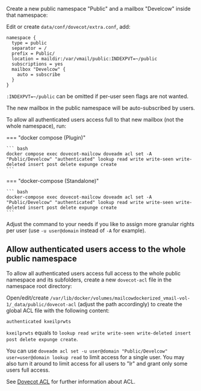 Create a new public namespace "Public" and a mailbox "Develcow" inside that namespace:

Edit or create `data/conf/dovecot/extra.conf`, add:

```
namespace {
  type = public
  separator = /
  prefix = Public/
  location = maildir:/var/vmail/public:INDEXPVT=~/public
  subscriptions = yes
  mailbox "Develcow" {
    auto = subscribe
  }
}
```

`:INDEXPVT=~/public` can be omitted if per-user seen flags are not wanted.

The new mailbox in the public namespace will be auto-subscribed by users.

To allow all authenticated users access full to that new mailbox (not the whole namespace), run:

=== "docker compose (Plugin)"

    ``` bash
	docker compose exec dovecot-mailcow doveadm acl set -A "Public/Develcow" "authenticated" lookup read write write-seen write-deleted insert post delete expunge create
    ```

=== "docker-compose (Standalone)"

    ``` bash
	docker-compose exec dovecot-mailcow doveadm acl set -A "Public/Develcow" "authenticated" lookup read write write-seen write-deleted insert post delete expunge create
    ```


Adjust the command to your needs if you like to assign more granular rights per user (use `-u user@domain` instead of `-A` for example).

## Allow authenticated users access to the whole public namespace

To allow all authenticated users access full access to the whole public namespace and its subfolders, create a new `dovecot-acl` file in the namespace root directory:

Open/edit/create `/var/lib/docker/volumes/mailcowdockerized_vmail-vol-1/_data/public/dovecot-acl` (adjust the path accordingly) to create the global ACL file with the following content:

```
authenticated kxeilprwts
```

`kxeilprwts` equals to `lookup read write write-seen write-deleted insert post delete expunge create`.

You can use `doveadm acl set -u user@domain "Public/Develcow" user=user@domain lookup read` to limit access for a single user. You may also turn it around to limit access for all users to "lr" and grant only some users full access.

See [Dovecot ACL](https://doc.dovecot.org/configuration_manual/acl/) for further information about ACL.
